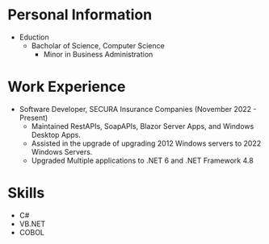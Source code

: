 # Personal Information
* Eduction
  * Bacholar of Science, Computer Science
    * Minor in Business Administration  

# Work Experience
* Software Developer, SECURA Insurance Companies (November 2022 - Present) <br>
  * Maintained RestAPIs, SoapAPIs, Blazor Server Apps, and Windows Desktop Apps.
  * Assisted in the upgrade of upgrading 2012 Windows servers to 2022 Windows Servers.
  * Upgraded Multiple applications to .NET 6 and .NET Framework 4.8

# Skills
* C#
* VB.NET
* COBOL
